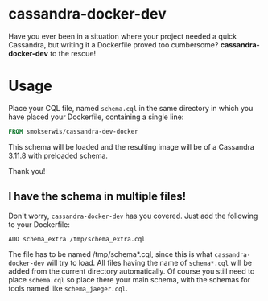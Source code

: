 cassandra-docker-dev
====================

Have you ever been in a situation where your project
needed a quick Cassandra, but writing it a Dockerfile
proved too cumbersome? **cassandra-docker-dev** to the
rescue!

# Usage

Place your CQL file, named `schema.cql` in the same 
directory in which you have placed your Dockerfile,
containing a single line:

```dockerfile
FROM smokserwis/cassandra-dev-docker
```

This schema will be loaded and the resulting image 
will be of a Cassandra 3.11.8 with preloaded schema.

Thank you!

## I have the schema in multiple files!

Don't worry, `cassandra-docker-dev` has you covered. Just add the following to your Dockerfile:

```
ADD schema_extra /tmp/schema_extra.cql
```

The file has to be named /tmp/schema*.cql, since this is what `cassandra-docker-dev` will try to
load. All files having the name of `schema*.cql` will be added from the current directory 
automatically. 
Of course you still need to place `schema.cql` so place there your main schema, with the schemas
for tools named like `schema_jaeger.cql`.

